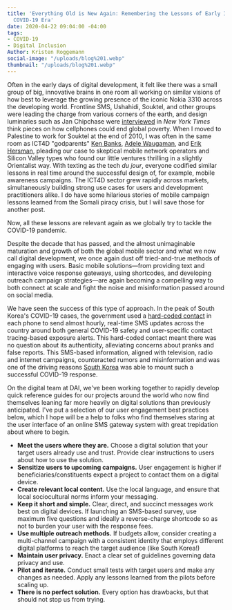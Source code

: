```yaml
---
title: 'Everything Old is New Again: Remembering the Lessons of Early ICT4D in the
  COVID-19 Era'
date: 2020-04-22 09:04:00 -04:00
tags:
- COVID-19
- Digital Inclusion
Author: Kristen Roggemann
social-image: "/uploads/blog%201.webp"
thumbnail: "/uploads/blog%201.webp"
---
```


Often in the early days of digital development, it felt like there was a small group of big, innovative brains in one room all working on similar visions of how best to leverage the growing presence of the iconic Nokia 3310 across the developing world. Frontline SMS, Ushahidi, Souktel, and other groups were leading the charge from various corners of the earth, and design luminaries such as Jan Chipchase were [interviewed](https://www.nytimes.com/2008/04/13/magazine/13anthropology-t.html) in *New York Times* think pieces on how cellphones could end global poverty. When I moved to Palestine to work for Souktel at the end of 2010, I was often in the same room as ICT4D "godparents" [Ken Banks](https://en.wikipedia.org/wiki/Ken_Banks), [Adele Waugaman](https://www.linkedin.com/in/waugaman/), and [Erik Hersman](https://en.wikipedia.org/wiki/Erik_Hersman), pleading our case to skeptical mobile network operators and Silicon Valley types who found our little ventures thrilling in a slightly Orientalist way. With texting as the tech *du jour*, everyone codified similar lessons in real time around the successful design of, for example, mobile awareness campaigns. The ICT4D sector grew rapidly across markets, simultaneously building strong use cases for users and development practitioners alike. I do have some hilarious stories of mobile campaign lessons learned from the Somali piracy crisis, but I will save those for another post.

Now, all these lessons are relevant again as we globally try to tackle the COVID-19 pandemic.

<!--more-->

Despite the decade that has passed, and the almost unimaginable maturation and growth of both the global mobile sector and what we now call digital development, we once again dust off tried-and-true methods of engaging with users. Basic mobile solutions—from providing text and interactive voice response gateways, using shortcodes, and developing outreach campaign strategies—are again becoming a compelling way to both connect at scale and fight the noise and misinformation passed around on social media.

We have seen the success of this type of approach. In the peak of South Korea's COVID-19 cases, the government used a [hard-coded contact](https://thediplomat.com/2020/03/lessons-from-south-koreas-covid-19-outbreak-the-good-bad-and-ugly/) in each phone to send almost hourly, real-time SMS updates across the country around both general COVID-19 safety and user-specific contact tracing-based exposure alerts. This hard-coded contact meant there was no question about its authenticity, alleviating concerns about pranks and false reports. This SMS-based information, aligned with television, radio and internet campaigns, counteracted rumors and misinformation and was one of the driving reasons [South Korea](https://www.ictworks.org/wp-content/uploads/2020/04/korea-flattening-covid-19-curve.pdf) was able to mount such a successful COVID-19 response.

On the digital team at DAI, we've been working together to rapidly develop quick reference guides for our projects around the world who now find themselves leaning far more heavily on digital solutions than previously anticipated.  I've put a selection of our user engagement best practices below, which I hope will be a help to folks who find themselves staring at the user interface of an online SMS gateway system with great trepidation about where to begin.

* **Meet the users where they are.** Choose a digital solution that your target users already use and trust. Provide clear instructions to users about how to use the solution.
* **Sensitize users to upcoming campaigns.** User engagement is higher if beneficiaries/constituents expect a project to contact them on a digital device.
* **Create relevant local content.** Use the local language, and ensure that local sociocultural norms inform your messaging.
* **Keep it short and simple.** Clear, direct, and succinct messages work best on digital devices. If launching an SMS-based survey, use maximum five questions and ideally a reverse-charge shortcode so as not to burden your user with the response fees.
* **Use multiple outreach methods.** If budgets allow, consider creating a multi-channel campaign with a consistent identity that employs different digital platforms to reach the target audience (like South Korea!)
* **Maintain user privacy.** Enact a clear set of guidelines governing data privacy and use.
* **Pilot and iterate.** Conduct small tests with target users and make any changes as needed. Apply any lessons learned from the pilots before scaling up.
* **There is no perfect solution.** Every option has drawbacks, but that should not stop us from trying.